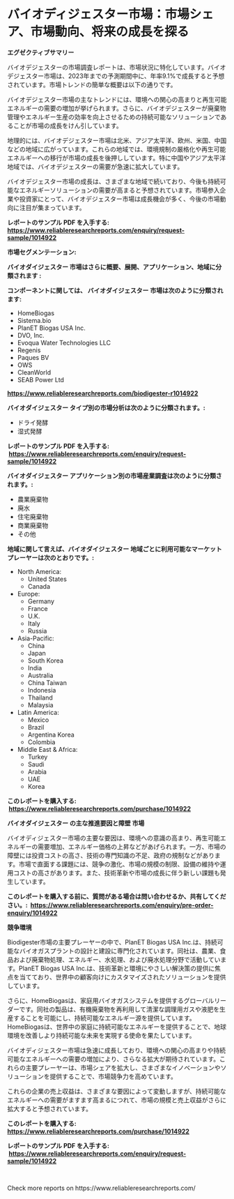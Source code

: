 <p><h1>バイオディジェスター市場：市場シェア、市場動向、将来の成長を探る</h1></p><p><strong>エグゼクティブサマリー</strong></p>
<p><p>バイオデジェスターの市場調査レポートは、市場状況に特化しています。バイオデジェスター市場は、2023年までの予測期間中に、年率9.1%で成長すると予想されています。市場トレンドの簡単な概要は以下の通りです。</p><p>バイオデジェスター市場の主なトレンドには、環境への関心の高まりと再生可能エネルギーの需要の増加が挙げられます。さらに、バイオデジェスターが廃棄物管理やエネルギー生産の効率を向上させるための持続可能なソリューションであることが市場の成長をけん引しています。</p><p>地理的には、バイオデジェスター市場は北米、アジア太平洋、欧州、米国、中国などの地域に広がっています。これらの地域では、環境規制の厳格化や再生可能エネルギーへの移行が市場の成長を後押ししています。特に中国やアジア太平洋地域では、バイオデジェスターの需要が急速に拡大しています。</p><p>バイオデジェスター市場の成長は、さまざまな地域で続いており、今後も持続可能なエネルギーソリューションの需要が高まると予想されています。市場参入企業や投資家にとって、バイオデジェスター市場は成長機会が多く、今後の市場動向に注目が集まっています。</p></p>
<p><strong>レポートのサンプル PDF を入手する: <a href="https://www.reliableresearchreports.com/enquiry/request-sample/1014922">https://www.reliableresearchreports.com/enquiry/request-sample/1014922</a></strong></p>
<p><strong>市場セグメンテーション:</strong></p>
<p><strong> バイオダイジェスター 市場はさらに概要、展開、アプリケーション、地域に分類されます :</strong></p>
<p><strong>コンポーネントに関しては、 バイオダイジェスター 市場は次のように分類されます: &nbsp;</strong></p>
<p><ul><li>HomeBiogas</li><li>Sistema.bio</li><li>PlanET Biogas USA Inc.</li><li>DVO, Inc.</li><li>Evoqua Water Technologies LLC</li><li>Regenis</li><li>Paques BV</li><li>OWS</li><li>CleanWorld</li><li>SEAB Power Ltd</li></ul></p>
<p><strong><a href="https://www.reliableresearchreports.com/biodigester-r1014922">https://www.reliableresearchreports.com/biodigester-r1014922</a></strong></p>
<p><strong> バイオダイジェスター タイプ別の市場分析は次のように分類されます。:</strong></p>
<p><ul><li>ドライ発酵</li><li>湿式発酵</li></ul></p>
<p><strong>レポートのサンプル PDF を入手する: &nbsp;<a href="https://www.reliableresearchreports.com/enquiry/request-sample/1014922">https://www.reliableresearchreports.com/enquiry/request-sample/1014922</a></strong></p>
<p><strong> バイオダイジェスター アプリケーション別の市場産業調査は次のように分類されます。:</strong></p>
<p><ul><li>農業廃棄物</li><li>廃水</li><li>住宅廃棄物</li><li>商業廃棄物</li><li>その他</li></ul></p>
<p><strong>地域に関して言えば、バイオダイジェスター 地域ごとに利用可能なマーケットプレーヤーは次のとおりです。:</strong></p>
<p><ul>
    <li>
        North America:
        <ul>
            <li>United States</li>
            <li>Canada</li>
        </ul>
    </li>
    <li>
        Europe:
        <ul>
            <li>Germany</li>
            <li>France</li>
            <li>U.K.</li>
            <li>Italy</li>
            <li>Russia</li>
        </ul>
    </li>
    <li>
        Asia-Pacific:
        <ul>
            <li>China</li>
            <li>Japan</li>
            <li>South Korea</li>
            <li>India</li>
            <li>Australia</li>
            <li>China Taiwan</li>
            <li>Indonesia</li>
            <li>Thailand</li>
            <li>Malaysia</li>
        </ul>
    </li>
    <li>
        Latin America:
        <ul>
            <li>Mexico</li>
            <li>Brazil</li>
            <li>Argentina Korea</li>
            <li>Colombia</li>
        </ul>
    </li>
    <li>
        Middle East & Africa:
        <ul>
            <li>Turkey</li>
            <li>Saudi</li>
            <li>Arabia</li>
            <li>UAE</li>
            <li>Korea</li>
        </ul>
    </li>
    </ul></p>
<p><strong>このレポートを購入する: &nbsp;<a href="https://www.reliableresearchreports.com/purchase/1014922">https://www.reliableresearchreports.com/purchase/1014922</a></strong></p>
<p><strong>バイオダイジェスター の主な推進要因と障壁 市場</strong></p>
<p><p>バイオディジェスター市場の主要な要因は、環境への意識の高まり、再生可能エネルギーの需要増加、エネルギー価格の上昇などがあげられます。一方、市場の障壁には投資コストの高さ、技術の専門知識の不足、政府の規制などがあります。市場で直面する課題には、競争の激化、市場の規模の制限、設備の維持や運用コストの高さがあります。また、技術革新や市場の成長に伴う新しい課題も発生しています。</p></p>
<p><strong>このレポートを購入する前に、質問がある場合は問い合わせるか、共有してください。:&nbsp; <a href="https://www.reliableresearchreports.com/enquiry/pre-order-enquiry/1014922">https://www.reliableresearchreports.com/enquiry/pre-order-enquiry/1014922</a></strong></p>
<p><strong>競争環境</strong></p>
<p><p>Biodigester市場の主要プレーヤーの中で、PlanET Biogas USA Inc.は、持続可能なバイオガスプラントの設計と建設に専門化されています。同社は、農業、食品および廃棄物処理、エネルギー、水処理、および廃水処理分野で活動しています。PlanET Biogas USA Inc.は、技術革新と環境にやさしい解決策の提供に焦点を当てており、世界中の顧客向けにカスタマイズされたソリューションを提供しています。</p><p>さらに、HomeBiogasは、家庭用バイオガスシステムを提供するグローバルリーダーです。同社の製品は、有機廃棄物を再利用して清潔な調理用ガスや液肥を生産することを可能にし、持続可能なエネルギー源を提供しています。HomeBiogasは、世界中の家庭に持続可能なエネルギーを提供することで、地球環境を改善しより持続可能な未来を実現する使命を果たしています。</p><p>バイオディジェスター市場は急速に成長しており、環境への関心の高まりや持続可能なエネルギーへの需要の増加により、さらなる拡大が期待されています。これらの主要プレーヤーは、市場シェアを拡大し、さまざまなイノベーションやソリューションを提供することで、市場競争力を高めています。</p><p>これらの企業の売上収益は、さまざまな要因によって変動しますが、持続可能なエネルギーへの需要がますます高まるにつれて、市場の規模と売上収益がさらに拡大すると予想されています。</p></p>
<p><strong>このレポートを購入する: &nbsp; <a href="https://www.reliableresearchreports.com/purchase/1014922">https://www.reliableresearchreports.com/purchase/1014922</a></strong></p>
<p><strong>レポートのサンプル PDF を入手する: &nbsp;<a href="https://www.reliableresearchreports.com/enquiry/request-sample/1014922">https://www.reliableresearchreports.com/enquiry/request-sample/1014922</a></strong><strong></strong></p>
<p>&nbsp;</p>
<p>Check more reports on https://www.reliableresearchreports.com/</p>